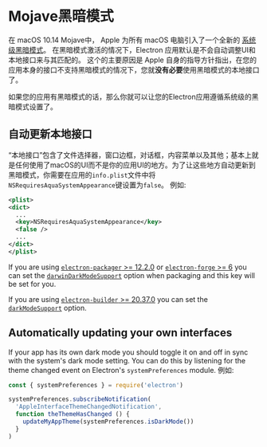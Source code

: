 # Mojave黑暗模式

在 macOS 10.14 Mojave中， Apple 为所有 macOS 电脑引入了一个全新的 [系统级黑暗模式](https://developer.apple.com/design/human-interface-guidelines/macos/visual-design/dark-mode/)。 在黑暗模式激活的情况下，Electron 应用默认是不会自动调整UI和本地接口来与其匹配的。 这个的主要原因是 Apple 自身的指导方针指出，在您的应用本身的接口不支持黑暗模式的情况下，您就**没有必要**使用黑暗模式的本地接口了。

如果您的应用有黑暗模式的话，那么你就可以让您的Electron应用遵循系统级的黑暗模式设置了。

## 自动更新本地接口

“本地接口”包含了文件选择器，窗口边框，对话框，内容菜单以及其他；基本上就是任何使用了macOS的UI而不是你的应用UI的地方。为了让这些地方自动更新到黑暗模式，你需要在应用的`info.plist`文件中将`NSRequiresAquaSystemAppearance`键设置为`false`。 例如:

```xml
<plist>
<dict>
  ...
  <key>NSRequiresAquaSystemAppearance</key>
  <false />
  ...
</dict>
</plist>
```

If you are using [`electron-packager` >= 12.2.0](https://github.com/electron-userland/electron-packager) or [`electron-forge` >= 6](https://github.com/electron-userland/electron-forge) you can set the [`darwinDarkModeSupport`](https://github.com/electron-userland/electron-packager/blob/master/docs/api.md#darwindarkmodesupport) option when packaging and this key will be set for you.

If you are using [`electron-builder` >= 20.37.0](https://github.com/electron-userland/electron-builder) you can set the [`darkModeSupport`](https://www.electron.build/configuration/mac.html) option.

## Automatically updating your own interfaces

If your app has its own dark mode you should toggle it on and off in sync with the system's dark mode setting. You can do this by listening for the theme changed event on Electron's `systemPreferences` module. 例如:

```js
const { systemPreferences } = require('electron')

systemPreferences.subscribeNotification(
  'AppleInterfaceThemeChangedNotification',
  function theThemeHasChanged () {
    updateMyAppTheme(systemPreferences.isDarkMode())
  }
)
```
